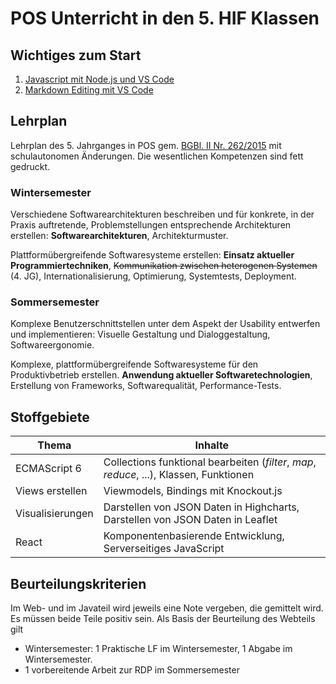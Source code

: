 # POS Unterricht in den 5. HIF Klassen

## Wichtiges zum Start
1. [Javascript mit Node.js und VS Code](01_ECMAScript6/README.md)
1. [Markdown Editing mit VS Code](markdown.md)

## Lehrplan
Lehrplan des 5. Jahrganges in POS gem. [BGBl. II Nr. 262/2015](https://www.ris.bka.gv.at/GeltendeFassung.wxe?Abfrage=Bundesnormen&Gesetzesnummer=20009288) 
mit schulautonomen Änderungen. Die wesentlichen Kompetenzen sind fett gedruckt.

### Wintersemester
Verschiedene Softwarearchitekturen beschreiben und für konkrete, in der Praxis auftretende, Problemstellungen entsprechende Architekturen erstellen: 
**Softwarearchitekturen**, Architekturmuster.

Plattformübergreifende Softwaresysteme erstellen: 
**Einsatz aktueller Programmiertechniken**, ~~Kommunikation zwischen heterogenen Systemen~~ (4. JG),
Internationalisierung, Optimierung, Systemtests, Deployment.

### Sommersemester
Komplexe Benutzerschnittstellen unter dem Aspekt der Usability entwerfen und implementieren:
Visuelle Gestaltung und Dialoggestaltung, Softwareergonomie.

Komplexe, plattformübergreifende Softwaresysteme für den Produktivbetrieb erstellen.
**Anwendung aktueller Softwaretechnologien**, Erstellung von Frameworks, Softwarequalität, Performance-Tests.

## Stoffgebiete
| Thema            | Inhalte |
| ---------------- | ------- |
| ECMAScript 6     | Collections funktional bearbeiten (*filter*, *map*, *reduce*, ...), Klassen, Funktionen |
| Views erstellen  | Viewmodels, Bindings mit Knockout.js |
| Visualisierungen | Darstellen von JSON Daten in Highcharts, Darstellen von JSON Daten in Leaflet |
| React            | Komponentenbasierende Entwicklung, Serverseitiges JavaScript |


## Beurteilungskriterien
Im Web- und im Javateil wird jeweils eine Note vergeben, die gemittelt wird. Es müssen beide Teile 
positiv sein. Als Basis der Beurteilung des Webteils gilt
- Wintersemester: 1 Praktische LF im Wintersemester, 1 Abgabe im Wintersemester. 
- 1 vorbereitende Arbeit zur RDP im Sommersemester

